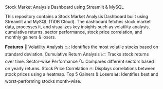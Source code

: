 Stock Market Analysis Dashboard using Streamlit & MySQL

This repository contains a Stock Market Analysis Dashboard built using Streamlit and MySQL (TiDB Cloud). The dashboard fetches stock market data, processes it, and visualizes key insights such as volatility analysis, cumulative returns, sector performance, stock price correlation, and monthly gainers & losers.

**Features 🚀**
Volatility Analysis 📉: Identifies the most volatile stocks based on standard deviation.
Cumulative Return Analysis 📈: Tracks stock returns over time.
Sector-wise Performance 🔍: Compares different sectors based on yearly returns.
Stock Price Correlation 🔥: Displays correlations between stock prices using a heatmap.
Top 5 Gainers & Losers 📊: Identifies best and worst-performing stocks month-wise.
